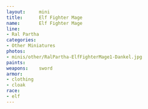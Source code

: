 ```yaml
---
layout:     mini
title:      Elf Fighter Mage
name:       Elf Fighter Mage
line:       
- Ral Partha
categories:
- Other Miniatures
photos:
- minis/other/RalPartha-ElfFighterMage1-Dankel.jpg
paints:
weapons:    sword
armor:      
- clothing
- cloak
race:       
- elf
---
```


